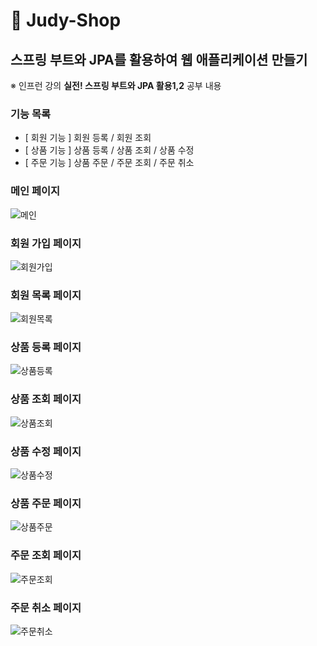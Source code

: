 # 🌿 Judy-Shop

## 스프링 부트와 JPA를 활용하여 웹 애플리케이션 만들기
※ 인프런 강의 **실전! 스프링 부트와 JPA 활용1,2** 공부 내용

### 기능 목록

- [ 회원 기능 ] 회원 등록 / 회원 조회
- [ 상품 기능 ] 상품 등록 / 상품 조회 / 상품 수정
- [ 주문 기능 ] 상품 주문 / 주문 조회 / 주문 취소

### 메인 페이지

![메인](https://ifh.cc/g/Bcx7xW.jpg)

### 회원 가입 페이지

![회원가입](https://ifh.cc/g/M9J74L.jpg)

### 회원 목록 페이지

![회원목록](https://ifh.cc/g/wPVm1N.png)

### 상품 등록 페이지

![상품등록](https://ifh.cc/g/1hp3lP.jpg)

### 상품 조회 페이지

![상품조회](https://ifh.cc/g/zoqHM3.jpg)

### 상품 수정 페이지

![상품수정](https://ifh.cc/g/zGgLLt.jpg)

### 상품 주문 페이지

![상품주문](https://ifh.cc/g/zGgLLt.jpg)

### 주문 조회 페이지

![주문조회](https://ifh.cc/g/tzxlfp.jpg)

### 주문 취소 페이지

![주문취소](https://ifh.cc/g/tzxlfp.jpg)
